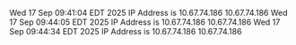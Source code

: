 
Wed 17 Sep 09:41:04 EDT 2025 IP Address is 10.67.74.186 
10.67.74.186 
Wed 17 Sep 09:44:05 EDT 2025 IP Address is 10.67.74.186 
10.67.74.186 
Wed 17 Sep 09:44:34 EDT 2025 IP Address is 10.67.74.186 
10.67.74.186 
